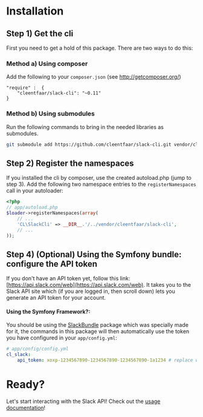 # Installation

## Step 1) Get the cli

First you need to get a hold of this package. There are two ways to do this:

### Method a) Using composer

Add the following to your ``composer.json`` (see http://getcomposer.org/)

    "require" :  {
        "cleentfaar/slack-cli": "~0.11"
    }


### Method b) Using submodules

Run the following commands to bring in the needed libraries as submodules.

```bash
git submodule add https://github.com/cleentfaar/slack-cli.git vendor/clis/CL/Cli/SlackCli
```


## Step 2) Register the namespaces

If you installed the cli by composer, use the created autoload.php  (jump to step 3).
Add the following two namespace entries to the `registerNamespaces` call in your autoloader:

``` php
<?php
// app/autoload.php
$loader->registerNamespaces(array(
    // ...
    'CL\SlackCli' => __DIR__.'/../vendor/cleentfaar/slack-cli',
    // ...
));
```


## Step 4) (Optional) Using the Symfony bundle: configure the API token

If you don't have an API token yet, follow this link: [https://api.slack.com/web](https://api.slack.com/web).
It takes you to the Slack API site which (if you are logged in, then scroll down) lets you generate an API token for your account.


#### Using the Symfony Framework?:
You should be using the [SlackBundle](https://github.com/cleentfaar/CLSlackBundle) package which was specially made for
it, the commands in this package will then automatically use the token you have configured in your `app/config.yml`:
```yaml
# app/config/config.yml
cl_slack:
    api_token: xoxp-1234567890-1234567890-1234567890-1a1234 # replace with your own (see: https://api.slack.com/tokens)
```


# Ready?

Let's start interacting with the Slack API! Check out the [usage documentation](usage.md)!
